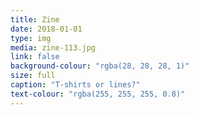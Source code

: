 ```yaml
---
title: Zine
date: 2018-01-01
type: img
media: zine-113.jpg
link: false
background-colour: "rgba(28, 28, 28, 1)"
size: full
caption: "T-shirts or lines?"
text-colour: "rgba(255, 255, 255, 0.8)"
---
```

